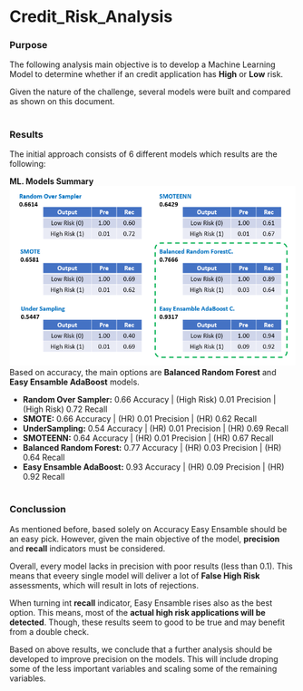 # Credit_Risk_Analysis

### **Purpose**
The following analysis main objective is to develop a Machine Learning Model to determine whether if an credit application has **High** or **Low** risk.

Given the nature of the challenge, several models were built and compared as shown on this document.

#

### **Results**
The initial approach consists of 6 different models which results are the following:

**ML. Models Summary**<br>
![Model_Summary](https://github.com/AxisAngeles/Credit_Risk_Analysis/blob/main/Challenge/Resources/Model_Summary.PNG)
<br> Based on accuracy, the main options are **Balanced Random Forest** and **Easy Ensamble AdaBoost** models.

* **Random Over Sampler:** 0.66 Accuracy | (High Risk) 0.01 Precision | (High Risk) 0.72 Recall
* **SMOTE:** 0.66 Accuracy | (HR) 0.01 Precision | (HR) 0.62 Recall
* **UnderSampling:** 0.54 Accuracy | (HR) 0.01 Precision | (HR) 0.69 Recall
* **SMOTEENN:** 0.64 Accuracy | (HR) 0.01 Precision | (HR) 0.67 Recall
* **Balanced Random Forest:** 0.77 Accuracy | (HR) 0.03 Precision | (HR) 0.64 Recall
* **Easy Ensamble AdaBoost:** 0.93 Accuracy | (HR) 0.09 Precision | (HR) 0.92 Recall

#

### **Conclussion**

As mentioned before, based solely on Accuracy Easy Ensamble should be an easy pick. However, given the main objective of the model, **precision** and **recall** indicators must be considered.

Overall, every model lacks in precision with poor results (less than 0.1). This means that eveery single model will deliver a lot of **False High Risk** assessments, which will result in lots of rejections.

When turning int **recall** indicator, Easy Ensamble rises also as the best option. This means, most of the **actual high risk applications will be detected**. Though, these results seem to good to be true and may benefit from a double check.

Based on above results, we conclude that a further analysis should be developed to improve precision on the models. This will include droping some of the less important variables and scaling some of the remaining variables.